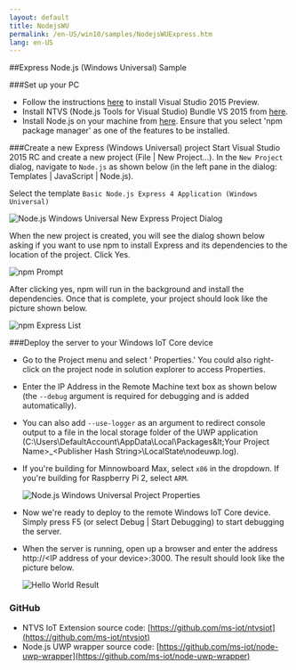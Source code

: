 ```yaml
---
layout: default
title: NodejsWU
permalink: /en-US/win10/samples/NodejsWUExpress.htm
lang: en-US
---
```


##Express Node.js (Windows Universal) Sample


###Set up your PC
* Follow the instructions [here]({{site.baseurl}}/{{page.lang}}/win10/SetupPC.htm) to install Visual Studio 2015 Preview.
* Install NTVS (Node.js Tools for Visual Studio) Bundle VS 2015 from [here](https://github.com/ms-iot/ntvsiot/releases).
* Install Node.js on your machine from [here](https://nodejs.org/download/). Ensure that you select 'npm package manager' as one of the features to be installed.


###Create a new Express (Windows Universal) project
Start Visual Studio 2015 RC and create a new project (File \| New Project...). In the `New Project` dialog, navigate to `Node.js` as shown below (in the left pane in the dialog: Templates \| JavaScript \| Node.js).

Select the template `Basic Node.js Express 4 Application (Windows Universal)`

![Node.js Windows Universal New Express Project Dialog]({{site.baseurl}}/images/Nodejs/nodejswuexpress-newprojectdialog.PNG)

When the new project is created, you will see the dialog shown below asking if you want to use npm to install Express and its dependencies to the location of the project. Click Yes.

![npm Prompt]({{site.baseurl}}/images/Nodejs/npm-prompt.PNG)

After clicking yes, npm will run in the background and install the dependencies. Once that is complete, your project should look like the picture shown below.

![npm Express List]({{site.baseurl}}/images/Nodejs/npm-express.PNG)


###Deploy the server to your Windows IoT Core device
* Go to the Project menu and select '<Your project name> Properties.' You could also right-click on the project node in solution explorer to access Properties.
* Enter the IP Address in the Remote Machine text box as shown below (the `--debug` argument is required for debugging and is added automatically).
* You can also add `--use-logger` as an argument to redirect console output to a file in the local storage folder of the UWP application
  (C:\Users\DefaultAccount\AppData\Local\Packages\&lt;Your Project Name&gt;_&lt;Publisher Hash String&gt;\LocalState\nodeuwp.log).
* If you're building for Minnowboard Max, select `x86` in the dropdown.  If you're building for Raspberry Pi 2, select `ARM`.

    ![Node.js Windows Universal Project Properties]({{site.baseurl}}/images/Nodejs/nodejswu-properties.png)

* Now we're ready to deploy to the remote Windows IoT Core device. Simply press F5 (or select Debug \| Start Debugging) to start debugging the server.

* When the server is running, open up a browser and enter the address http://&lt;IP address of your device&gt;:3000. The result should look like the picture below.

    ![Hello World Result]({{site.baseurl}}/images/Nodejs/express-ie.PNG)


### GitHub
* NTVS IoT Extension source code: [https://github.com/ms-iot/ntvsiot](https://github.com/ms-iot/ntvsiot)
* Node.js UWP wrapper source code: [https://github.com/ms-iot/node-uwp-wrapper](https://github.com/ms-iot/node-uwp-wrapper)

